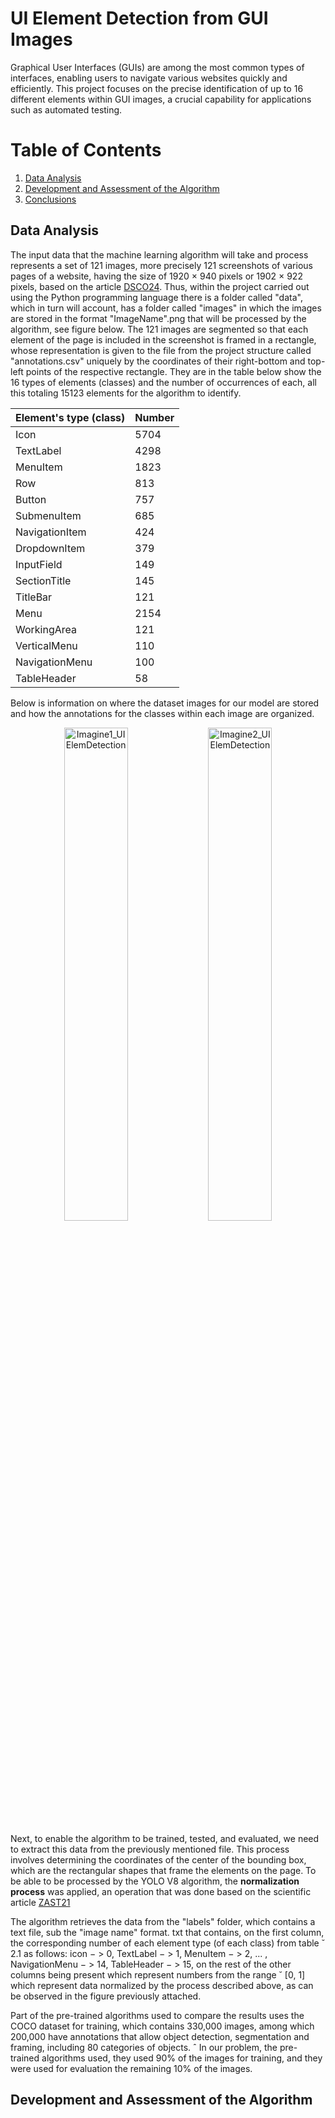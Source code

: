 # UI Element Detection from GUI Images

Graphical User Interfaces (GUIs) are among the most common types of interfaces, enabling users to
navigate various websites quickly and efficiently. This project focuses on the precise identification
of up to 16 different elements within GUI images, a crucial capability for applications such as automated testing.

# Table of Contents
1. [Data Analysis](#data-analysis)
2. [Development and Assessment of the Algorithm](#development-and-assessment-of-the-algorithm)
3. [Conclusions](#conclusions)

## Data Analysis

The input data that the machine learning algorithm will take and process
represents a set of 121 images, more precisely 121 screenshots of various 
pages of a website, having the size of  1920 × 940 pixels or 1902 × 922
pixels, based on the article [DSCO24](https://www.scitepress.org/Documents/2024/126326/). Thus, within the project carried out using
the Python programming language there is a folder called "data", which in turn will
account, has a folder called "images" in which the images are stored in the format "ImageName".png that will be processed by the algorithm, see figure below. The 121 images are segmented so that each element of the page is included in the screenshot
is framed in a rectangle, whose representation is given to the file from the project structure called "annotations.csv" uniquely by the coordinates of their right-bottom and top-left points of the respective rectangle. 
They are in the table below
show the 16 types of elements (classes) and the number of occurrences of each, all this totaling 15123 elements for the algorithm to identify. 

| Element's type (class) | Number |
|---------------------------|-------|
| Icon                      | 5704  |
| TextLabel                 | 4298  |
| MenuItem                  | 1823  |
| Row                       | 813   |
| Button                    | 757   |
| SubmenuItem               | 685   |
| NavigationItem            | 424   |
| DropdownItem              | 379   |
| InputField                | 149   |
| SectionTitle              | 145   |
| TitleBar                  | 121   |
| Menu                      | 2154  |
| WorkingArea               | 121   |
| VerticalMenu              | 110   |
| NavigationMenu            | 100   |
| TableHeader               | 58    |

Below is information on where the dataset images for our model are stored and how the annotations for the classes within each image are organized.
<p align="center">
  <img src="https://github.com/user-attachments/assets/15bb887d-26e1-4fe7-af66-7bb854f3b320" alt="Imagine1_UIElemDetection" width="45%">
  <img src="https://github.com/user-attachments/assets/e35a1171-1b1c-493d-b8fb-5280faef0720" alt="Imagine2_UIElemDetection" width="45%">
</p>

Next, to enable the algorithm to be trained, tested, and evaluated, we need to extract this data from the previously mentioned file. This process involves determining the coordinates of the center of the bounding box, which are the rectangular shapes that frame the elements on the page. To be able to be processed
by the YOLO V8 algorithm, the **normalization process** was applied, an operation that was done based on the scientific article [ZAST21](https://dsa21.techconf.org/download/DSA2021_FULL/pdfs/DSA2021-1sP33wTCujRJmnnXDjv3mG/439100a508/439100a508.pdf)

The algorithm retrieves the data from the "labels" folder, which contains a text file, sub
the "image name" format. txt that contains, on the first column, the corresponding number of each
element type (of each class) from table ˘ 2.1 as follows: icon − > 0, TextLabel − > 1,
MenuItem − > 2, ... , NavigationMenu − > 14, TableHeader − > 15, on the rest of the other columns being present which represent numbers from the range ˘ [0, 1] which represent
data normalized by the process described above, as can be observed in the figure previously attached.

Part of the pre-trained algorithms used to compare the results uses the COCO dataset for training, which contains 330,000 images, among
which 200,000 have annotations that allow object detection, segmentation and framing,
including 80 categories of objects. ˆ
In our problem, the pre-trained algorithms
used, they used 90% of the images for training, and they were used for evaluation
the remaining 10% of the images.

## Development and Assessment of the Algorithm

